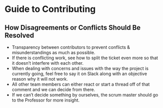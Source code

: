# Guide to Contributing

## How Disagreements or Conflicts Should Be Resolved
- Transparency between contributors to prevent conflicts & misunderstandings as much as possible.
- If there is conflicting work, see how to split the ticket even more so that it doesn’t interfere with each other.
- When dealing with concerns and issues with the way the project is currently going, feel free to say it on Slack along with an objective reason why it will not work.
- All other team members can either react or start a thread off of that comment and we can decide from there.
- If we can’t decide something by ourselves, the scrum master should go to the Professor for more insight.
